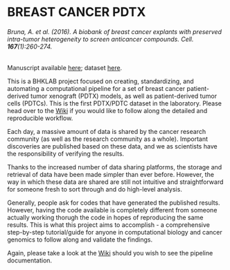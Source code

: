 # BREAST CANCER PDTX
###### Bruna, A. *et al.* (2016). A biobank of breast cancer explants with preserved intra-tumor heterogeneity to screen anticancer compounds. *Cell.* **167**(1):260-274.

Manuscript available [here](https://www.ncbi.nlm.nih.gov/pmc/articles/PMC5037319/); dataset [here](https://www.ebi.ac.uk/ega/studies/EGAS00001001913).

This is a BHKLAB project focused on creating, standardizing, and automating a computational pipeline for a set of breast cancer patient-derived tumor xenograft (PDTX) models, as well as patient-derived tumor cells (PDTCs). This is the first PDTX/PDTC dataset in the laboratory. Please head over to the [Wiki](https://github.com/bhklab/BreastPDTX/wiki) if you would like to follow along the detailed and reproducible workflow.

Each day, a massive amount of data is shared by the cancer research community (as well as the research community as a whole). Important discoveries are published based on these data, and we as scientists have the responsibility of verifying the results.

Thanks to the increased number of data sharing platforms, the storage and retrieval of data have been made simpler than ever before. However, the way in which these data are shared are still not intuitive and straightforward for someone fresh to sort through and do high-level analysis.

Generally, people ask for codes that have generated the published results. However, having the code available is completely different from someone actually working thorugh the code in hopes of reproducing the same results. This is what this project aims to accomplish - a comprehensive step-by-step tutorial/guide for anyone in computational biology and cancer genomics to follow along and validate the findings.

Again, please take a look at the [Wiki](https://github.com/bhklab/BreastPDTX/wiki) should you wish to see the pipeline documentation.
